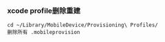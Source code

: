 ### xcode profile删除重建

```
cd ~/Library/MobileDevice/Provisioning\ Profiles/
删除所有 .mobileprovision
```